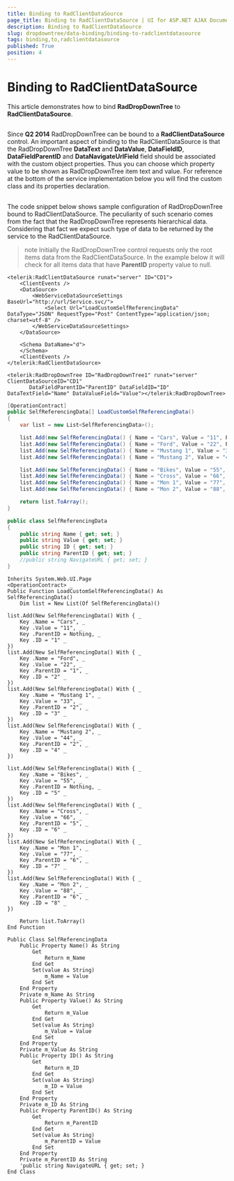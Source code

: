 ```yaml
---
title: Binding to RadClientDataSource
page_title: Binding to RadClientDataSource | UI for ASP.NET AJAX Documentation
description: Binding to RadClientDataSource
slug: dropdowntree/data-binding/binding-to-radclientdatasource
tags: binding,to,radclientdatasource
published: True
position: 4
---
```


# Binding to RadClientDataSource



This article demonstrates how to bind **RadDropDownTree** to **RadClientDataSource**.

## 

Since **Q2 2014** RadDropDownTree can be bound to a **RadClientDataSource** control. An important aspect of binding to the RadClientDataSource is that the RadDropDownTree **DataText** and **DataValue**, **DataFieldID**, **DataFieldParentID** and **DataNavigateUrlField** field should be associated with the custom object properties. Thus you can choose which property value to be shown as RadDropDownTree item text and value. For reference at the bottom of the service implementation below you will find the custom class and its properties declaration.

## 

The code snippet below shows sample configuration of RadDropDownTree bound to RadClientDataSource. The peculiarity of such scenario comes from the fact that the RadDropDownTree represents hierarchical data. Considering that fact we expect such type of data to be returned by the service to the RadClientDataSource.

>note Initially the RadDropDownTree control requests only the root items data from the RadClientDataSource. In the example below it will check for all items data that have **ParentID** property value to null.
>


````ASPNET
<telerik:RadClientDataSource runat="server" ID="CD1">
    <ClientEvents />
    <DataSource>
        <WebServiceDataSourceSettings BaseUrl="http://url/Service.svc/">
            <Select Url="LoadCustomSelfReferencingData" DataType="JSON" RequestType="Post" ContentType="application/json; charset=utf-8" />
        </WebServiceDataSourceSettings>
    </DataSource>

    <Schema DataName="d">
    </Schema>
    <ClientEvents />
</telerik:RadClientDataSource>

<telerik:RadDropDownTree ID="RadDropDownTree1" runat="server" ClientDataSourceID="CD1" 
       DataFieldParentID="ParentID" DataFieldID="ID" DataTextField="Name" DataValueField="Value"></telerik:RadDropDownTree>
````





````C#
[OperationContract]
public SelfReferencingData[] LoadCustomSelfReferencingData()
{
    var list = new List<SelfReferencingData>();

    list.Add(new SelfReferencingData() { Name = "Cars", Value = "11", ParentID = null, ID = "1" });
    list.Add(new SelfReferencingData() { Name = "Ford", Value = "22", ParentID = "1", ID = "2" });
    list.Add(new SelfReferencingData() { Name = "Mustang 1", Value = "33", ParentID = "2", ID = "3" });
    list.Add(new SelfReferencingData() { Name = "Mustang 2", Value = "44", ParentID = "2", ID = "4" });

    list.Add(new SelfReferencingData() { Name = "Bikes", Value = "55", ParentID = null, ID = "5" });
    list.Add(new SelfReferencingData() { Name = "Cross", Value = "66", ParentID = "5", ID = "6" });
    list.Add(new SelfReferencingData() { Name = "Mon 1", Value = "77", ParentID = "6", ID = "7" });
    list.Add(new SelfReferencingData() { Name = "Mon 2", Value = "88", ParentID = "6", ID = "8" });

    return list.ToArray();
}

public class SelfReferencingData
{
    public string Name { get; set; }
    public string Value { get; set; }
    public string ID { get; set; }
    public string ParentID { get; set; }
    //public string NavigateURL { get; set; }
}
````
````VB.NET
Inherits System.Web.UI.Page
<OperationContract> _
Public Function LoadCustomSelfReferencingData() As SelfReferencingData()
    Dim list = New List(Of SelfReferencingData)()

list.Add(New SelfReferencingData() With { _
	Key .Name = "Cars", _
	Key .Value = "11", _
	Key .ParentID = Nothing, _
	Key .ID = "1" _
})
list.Add(New SelfReferencingData() With { _
	Key .Name = "Ford", _
	Key .Value = "22", _
	Key .ParentID = "1", _
	Key .ID = "2" _
})
list.Add(New SelfReferencingData() With { _
	Key .Name = "Mustang 1", _
	Key .Value = "33", _
	Key .ParentID = "2", _
	Key .ID = "3" _
})
list.Add(New SelfReferencingData() With { _
	Key .Name = "Mustang 2", _
	Key .Value = "44", _
	Key .ParentID = "2", _
	Key .ID = "4" _
})

list.Add(New SelfReferencingData() With { _
	Key .Name = "Bikes", _
	Key .Value = "55", _
	Key .ParentID = Nothing, _
	Key .ID = "5" _
})
list.Add(New SelfReferencingData() With { _
	Key .Name = "Cross", _
	Key .Value = "66", _
	Key .ParentID = "5", _
	Key .ID = "6" _
})
list.Add(New SelfReferencingData() With { _
	Key .Name = "Mon 1", _
	Key .Value = "77", _
	Key .ParentID = "6", _
	Key .ID = "7" _
})
list.Add(New SelfReferencingData() With { _
	Key .Name = "Mon 2", _
	Key .Value = "88", _
	Key .ParentID = "6", _
	Key .ID = "8" _
})

    Return list.ToArray()
End Function

Public Class SelfReferencingData
    Public Property Name() As String
        Get
            Return m_Name
        End Get
        Set(value As String)
            m_Name = Value
        End Set
    End Property
    Private m_Name As String
    Public Property Value() As String
        Get
            Return m_Value
        End Get
        Set(value As String)
            m_Value = Value
        End Set
    End Property
    Private m_Value As String
    Public Property ID() As String
        Get
            Return m_ID
        End Get
        Set(value As String)
            m_ID = Value
        End Set
    End Property
    Private m_ID As String
    Public Property ParentID() As String
        Get
            Return m_ParentID
        End Get
        Set(value As String)
            m_ParentID = Value
        End Set
    End Property
    Private m_ParentID As String
    'public string NavigateURL { get; set; }
End Class
````


